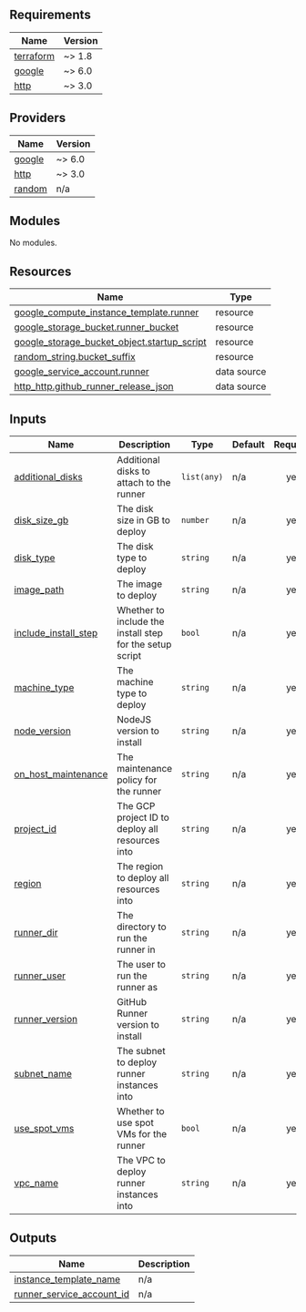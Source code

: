 <!-- BEGIN_TF_DOCS -->
## Requirements

| Name | Version |
|------|---------|
| <a name="requirement_terraform"></a> [terraform](#requirement\_terraform) | ~> 1.8 |
| <a name="requirement_google"></a> [google](#requirement\_google) | ~> 6.0 |
| <a name="requirement_http"></a> [http](#requirement\_http) | ~> 3.0 |

## Providers

| Name | Version |
|------|---------|
| <a name="provider_google"></a> [google](#provider\_google) | ~> 6.0 |
| <a name="provider_http"></a> [http](#provider\_http) | ~> 3.0 |
| <a name="provider_random"></a> [random](#provider\_random) | n/a |

## Modules

No modules.

## Resources

| Name | Type |
|------|------|
| [google_compute_instance_template.runner](https://registry.terraform.io/providers/hashicorp/google/latest/docs/resources/compute_instance_template) | resource |
| [google_storage_bucket.runner_bucket](https://registry.terraform.io/providers/hashicorp/google/latest/docs/resources/storage_bucket) | resource |
| [google_storage_bucket_object.startup_script](https://registry.terraform.io/providers/hashicorp/google/latest/docs/resources/storage_bucket_object) | resource |
| [random_string.bucket_suffix](https://registry.terraform.io/providers/hashicorp/random/latest/docs/resources/string) | resource |
| [google_service_account.runner](https://registry.terraform.io/providers/hashicorp/google/latest/docs/data-sources/service_account) | data source |
| [http_http.github_runner_release_json](https://registry.terraform.io/providers/hashicorp/http/latest/docs/data-sources/http) | data source |

## Inputs

| Name | Description | Type | Default | Required |
|------|-------------|------|---------|:--------:|
| <a name="input_additional_disks"></a> [additional\_disks](#input\_additional\_disks) | Additional disks to attach to the runner | `list(any)` | n/a | yes |
| <a name="input_disk_size_gb"></a> [disk\_size\_gb](#input\_disk\_size\_gb) | The disk size in GB to deploy | `number` | n/a | yes |
| <a name="input_disk_type"></a> [disk\_type](#input\_disk\_type) | The disk type to deploy | `string` | n/a | yes |
| <a name="input_image_path"></a> [image\_path](#input\_image\_path) | The image to deploy | `string` | n/a | yes |
| <a name="input_include_install_step"></a> [include\_install\_step](#input\_include\_install\_step) | Whether to include the install step for the setup script | `bool` | n/a | yes |
| <a name="input_machine_type"></a> [machine\_type](#input\_machine\_type) | The machine type to deploy | `string` | n/a | yes |
| <a name="input_node_version"></a> [node\_version](#input\_node\_version) | NodeJS version to install | `string` | n/a | yes |
| <a name="input_on_host_maintenance"></a> [on\_host\_maintenance](#input\_on\_host\_maintenance) | The maintenance policy for the runner | `string` | n/a | yes |
| <a name="input_project_id"></a> [project\_id](#input\_project\_id) | The GCP project ID to deploy all resources into | `string` | n/a | yes |
| <a name="input_region"></a> [region](#input\_region) | The region to deploy all resources into | `string` | n/a | yes |
| <a name="input_runner_dir"></a> [runner\_dir](#input\_runner\_dir) | The directory to run the runner in | `string` | n/a | yes |
| <a name="input_runner_user"></a> [runner\_user](#input\_runner\_user) | The user to run the runner as | `string` | n/a | yes |
| <a name="input_runner_version"></a> [runner\_version](#input\_runner\_version) | GitHub Runner version to install | `string` | n/a | yes |
| <a name="input_subnet_name"></a> [subnet\_name](#input\_subnet\_name) | The subnet to deploy runner instances into | `string` | n/a | yes |
| <a name="input_use_spot_vms"></a> [use\_spot\_vms](#input\_use\_spot\_vms) | Whether to use spot VMs for the runner | `bool` | n/a | yes |
| <a name="input_vpc_name"></a> [vpc\_name](#input\_vpc\_name) | The VPC to deploy runner instances into | `string` | n/a | yes |

## Outputs

| Name | Description |
|------|-------------|
| <a name="output_instance_template_name"></a> [instance\_template\_name](#output\_instance\_template\_name) | n/a |
| <a name="output_runner_service_account_id"></a> [runner\_service\_account\_id](#output\_runner\_service\_account\_id) | n/a |
<!-- END_TF_DOCS -->